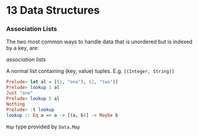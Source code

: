 # 13 Data Structures

### Association Lists

The two most common ways to handle data that is unordered but is indexed by a key, are:

*association lists*

A normal list containing (key, value) tuples. E.g. `[(Integer, String)]`

```hs
Prelude> let al = [(1, "one"), (2, "two")]
Prelude> lookup 1 al
Just "one"
Prelude> lookup 5 al
Nothing
Prelude> :t lookup
lookup :: Eq a => a -> [(a, b)] -> Maybe b
```


*`Map`* type provided by `Data.Map`
